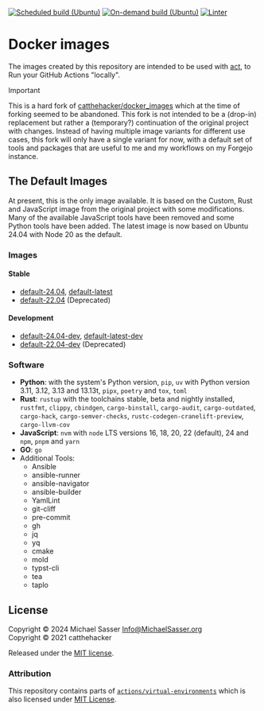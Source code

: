 [![Scheduled build (Ubuntu)](https://github.com/MichaelSasser/docker_images/actions/workflows/build-ubuntu.yml/badge.svg?event=schedule)](https://github.com/MichaelSasser/docker_images/actions/workflows/build-ubuntu.yml)
[![On-demand build (Ubuntu)](https://github.com/MichaelSasser/docker_images/actions/workflows/build-ubuntu.yml/badge.svg?event=workflow_dispatch)](https://github.com/MichaelSasser/docker_images/actions/workflows/build-ubuntu.yml)
[![Linter](https://github.com/MichaelSasser/docker_images/actions/workflows/lint.yml/badge.svg)](https://github.com/MichaelSasser/docker_images/actions/workflows/lint.yml)

# Docker images

The images created by this repository are intended to be used with
[act](https://github.com/nektos/act), to Run your GitHub Actions "locally".

> [!IMPORTANT]
> This is a hard fork of
> [catthehacker/docker_images](https://github.com/catthehacker/docker_images)
> which at the time of forking seemed to be abandoned. This fork is not
> intended to be a (drop-in) replacement but rather a (temporary?)
> continuation of the original project with changes. Instead of having
> multiple image variants for different use cases, this fork will only have
> a single variant for now, with a default set of tools and packages that
> are useful to me and my workflows on my Forgejo instance.

## The Default Images

At present, this is the only image available. It is based on the Custom,
Rust and JavaScript image from the original project with some modifications.
Many of the available JavaScript tools have been removed and some Python
tools have been added. The latest image is now based on Ubuntu 24.04
with Node 20 as the default.

### Images

#### Stable

- [default-24.04](ghcr.io/MichaelSasser/ubuntu:default-24.04), [default-latest](ghcr.io/MichaelSasser/ubuntu:default-latest)
- [default-22.04](ghcr.io/MichaelSasser/ubuntu:default-22.04) (Deprecated)

#### Development

- [default-24.04-dev](ghcr.io/MichaelSasser/ubuntu:default-24.04-dev), [default-latest-dev](ghcr.io/MichaelSasser/ubuntu:default-latest-dev)
- [default-22.04-dev](ghcr.io/MichaelSasser/ubuntu:default-22.04-dev) (Deprecated)

### Software

- **Python**: with the system's Python version, `pip`, `uv` with Python version 3.11, 3.12, 3.13 and 13.13t, `pipx`, `poetry` and `tox`, `toml`
- **Rust**: `rustup` with the toolchains stable, beta and nightly installed, `rustfmt`, `clippy`, `cbindgen`, `cargo-binstall`, `cargo-audit`, `cargo-outdated`, `cargo-hack`, `cargo-semver-checks`, `rustc-codegen-cranelift-preview`, `cargo-llvm-cov`
- **JavaScript**: `nvm` with `node` LTS versions 16, 18, 20, 22 (default), 24 and `npm`, `pnpm` and `yarn`
- **GO**: `go`
- Additional Tools:
  - Ansible
  - ansible-runner
  - ansible-navigator
  - ansible-builder
  - YamlLint
  - git-cliff
  - pre-commit
  - gh
  - jq
  - yq
  - cmake
  - mold
  - typst-cli
  - tea
  - taplo

## License

Copyright &copy; 2024 Michael Sasser <Info@MichaelSasser.org> \
Copyright &copy; 2021 catthehacker

Released under the [MIT license](./LICENSE).

### Attribution

This repository contains parts of
[`actions/virtual-environments`][actions/virtual-environments] which is also
licensed under
[MIT License](https://github.com/actions/virtual-environments/blob/main/LICENSE).

[actions/virtual-environments]: https://github.com/actions/virtual-environments
